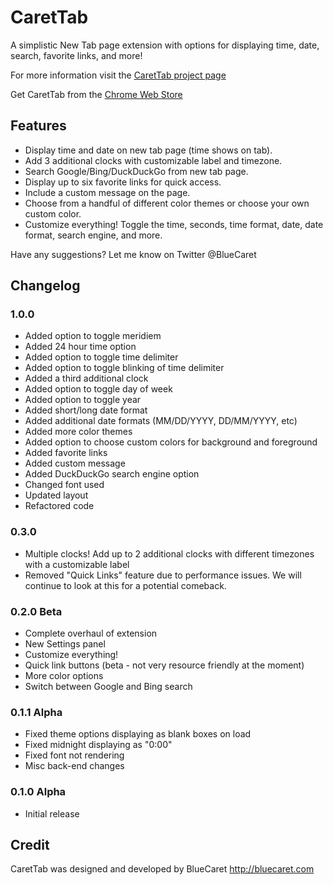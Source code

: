 # CaretTab
A simplistic New Tab page extension with options for displaying time, date, search, favorite links, and more!

For more information visit the [CaretTab project page](http://bluecaret.com/project/carettab)

Get CaretTab from the [Chrome Web Store](https://chrome.google.com/webstore/detail/carettab-new-tab-page/cojpndognjdcakkimaloeealehpkljna?hl=en-US)

## Features
- Display time and date on new tab page (time shows on tab).
- Add 3 additional clocks with customizable label and timezone.
- Search Google/Bing/DuckDuckGo from new tab page.
- Display up to six favorite links for quick access.
- Include a custom message on the page.
- Choose from a handful of different color themes or choose your own custom color.
- Customize everything! Toggle the time, seconds, time format, date, date format, search engine, and more.

Have any suggestions? Let me know on Twitter @BlueCaret

## Changelog

### 1.0.0
- Added option to toggle meridiem
- Added 24 hour time option
- Added option to toggle time delimiter
- Added option to toggle blinking of time delimiter
- Added a third additional clock
- Added option to toggle day of week
- Added option to toggle year
- Added short/long date format
- Added additional date formats (MM/DD/YYYY, DD/MM/YYYY, etc)
- Added more color themes
- Added option to choose custom colors for background and foreground
- Added favorite links
- Added custom message
- Added DuckDuckGo search engine option
- Changed font used
- Updated layout
- Refactored code

### 0.3.0
- Multiple clocks! Add up to 2 additional clocks with different timezones with a customizable label
- Removed "Quick Links" feature due to performance issues. We will continue to look at this for a potential comeback.

### 0.2.0 Beta
- Complete overhaul of extension
- New Settings panel
- Customize everything!
- Quick link buttons (beta - not very resource friendly at the moment)
- More color options
- Switch between Google and Bing search

### 0.1.1 Alpha
- Fixed theme options displaying as blank boxes on load
- Fixed midnight displaying as "0:00"
- Fixed font not rendering
- Misc back-end changes

### 0.1.0 Alpha
- Initial release

## Credit
CaretTab was designed and developed by BlueCaret
http://bluecaret.com
